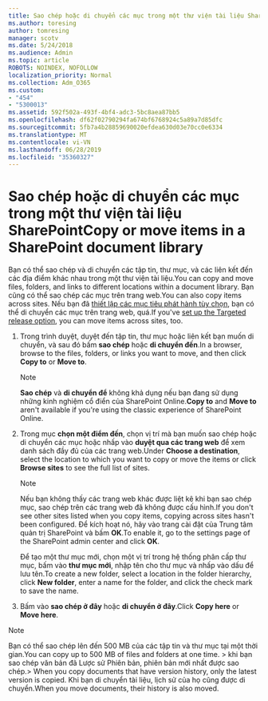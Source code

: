```yaml
---
title: Sao chép hoặc di chuyển các mục trong một thư viện tài liệu SharePoint
ms.author: toresing
author: tomresing
manager: scotv
ms.date: 5/24/2018
ms.audience: Admin
ms.topic: article
ROBOTS: NOINDEX, NOFOLLOW
localization_priority: Normal
ms.collection: Adm_O365
ms.custom:
- "454"
- "5300013"
ms.assetid: 592f502a-493f-4bf4-adc3-5bc8aea87bb5
ms.openlocfilehash: df62f02790294fa674bf6768924c5a89a7d85dfc
ms.sourcegitcommit: 5fb7a4b28859690020efdea630d03e70cc0e6334
ms.translationtype: MT
ms.contentlocale: vi-VN
ms.lasthandoff: 06/28/2019
ms.locfileid: "35360327"
---
```

# <a name="copy-or-move-items-in-a-sharepoint-document-library"></a><span data-ttu-id="c4410-102">Sao chép hoặc di chuyển các mục trong một thư viện tài liệu SharePoint</span><span class="sxs-lookup"><span data-stu-id="c4410-102">Copy or move items in a SharePoint document library</span></span>

<span data-ttu-id="c4410-103">Bạn có thể sao chép và di chuyển các tập tin, thư mục, và các liên kết đến các địa điểm khác nhau trong một thư viện tài liệu.</span><span class="sxs-lookup"><span data-stu-id="c4410-103">You can copy and move files, folders, and links to different locations within a document library.</span></span> <span data-ttu-id="c4410-104">Bạn cũng có thể sao chép các mục trên trang web.</span><span class="sxs-lookup"><span data-stu-id="c4410-104">You can also copy items across sites.</span></span> <span data-ttu-id="c4410-105">Nếu bạn đã [thiết lập các mục tiêu phát hành tùy chọn](https://go.microsoft.com/fwlink/?linkid=622980), bạn có thể di chuyển các mục trên trang web, quá.</span><span class="sxs-lookup"><span data-stu-id="c4410-105">If you've [set up the Targeted release option](https://go.microsoft.com/fwlink/?linkid=622980), you can move items across sites, too.</span></span>
  
1. <span data-ttu-id="c4410-106">Trong trình duyệt, duyệt đến tập tin, thư mục hoặc liên kết bạn muốn di chuyển, và sau đó bấm **sao chép** hoặc **di chuyển đến**.</span><span class="sxs-lookup"><span data-stu-id="c4410-106">In a browser, browse to the files, folders, or links you want to move, and then click **Copy to** or **Move to**.</span></span>

    > [!NOTE]
    > <span data-ttu-id="c4410-107">**Sao chép** và **di chuyển để** không khả dụng nếu bạn đang sử dụng những kinh nghiệm cổ điển của SharePoint Online.</span><span class="sxs-lookup"><span data-stu-id="c4410-107">**Copy to** and **Move to** aren't available if you're using the classic experience of SharePoint Online.</span></span>
  
2. <span data-ttu-id="c4410-108">Trong mục **chọn một điểm đến**, chọn vị trí mà bạn muốn sao chép hoặc di chuyển các mục hoặc nhấp vào **duyệt qua các trang web** để xem danh sách đầy đủ của các trang web.</span><span class="sxs-lookup"><span data-stu-id="c4410-108">Under **Choose a destination**, select the location to which you want to copy or move the items or click **Browse sites** to see the full list of sites.</span></span>

    > [!NOTE]
    > <span data-ttu-id="c4410-109">Nếu bạn không thấy các trang web khác được liệt kê khi bạn sao chép mục, sao chép trên các trang web đã không được cấu hình.</span><span class="sxs-lookup"><span data-stu-id="c4410-109">If you don't see other sites listed when you copy items, copying across sites hasn't been configured.</span></span> <span data-ttu-id="c4410-110">Để kích hoạt nó, hãy vào trang cài đặt của Trung tâm quản trị SharePoint và bấm **OK**.</span><span class="sxs-lookup"><span data-stu-id="c4410-110">To enable it, go to the settings page of the SharePoint admin center and click **OK**.</span></span>
  
    <span data-ttu-id="c4410-111">Để tạo một thư mục mới, chọn một vị trí trong hệ thống phân cấp thư mục, bấm vào **thư mục mới**, nhập tên cho thư mục và nhấp vào dấu để lưu tên.</span><span class="sxs-lookup"><span data-stu-id="c4410-111">To create a new folder, select a location in the folder hierarchy, click **New folder**, enter a name for the folder, and click the check mark to save the name.</span></span>

3. <span data-ttu-id="c4410-112">Bấm vào **sao chép ở đây** hoặc **di chuyển ở đây**.</span><span class="sxs-lookup"><span data-stu-id="c4410-112">Click **Copy here** or **Move here**.</span></span>

> [!NOTE]
> <span data-ttu-id="c4410-113">Bạn có thể sao chép lên đến 500 MB của các tập tin và thư mục tại một thời gian.</span><span class="sxs-lookup"><span data-stu-id="c4410-113">You can copy up to 500 MB of files and folders at one time.</span></span> <span data-ttu-id="c4410-114">> khi bạn sao chép văn bản đã Lược sử Phiên bản, phiên bản mới nhất được sao chép.</span><span class="sxs-lookup"><span data-stu-id="c4410-114">>  When you copy documents that have version history, only the latest version is copied.</span></span> <span data-ttu-id="c4410-115">Khi bạn di chuyển tài liệu, lịch sử của họ cũng được di chuyển.</span><span class="sxs-lookup"><span data-stu-id="c4410-115">When you move documents, their history is also moved.</span></span>
  
